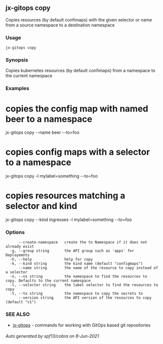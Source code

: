 ## jx-gitops copy

Copies resources (by default confimaps) with the given selector or name from a source namespace to a destination namespace

### Usage

```
jx-gitops copy
```

### Synopsis

Copies kubernetes resources (by default confimaps) from a namespace to the current namespace

### Examples

  # copies the config map with named beer to a namespace
  jx-gitops copy --name beer --to=foo
  
  # copies config maps with a selector to a namespace
  jx-gitops copy -l mylabel=something --to=foo
  
  # copies resources matching a selector and kind
  jx-gitops copy --kind ingresses -l mylabel=something --to=foo

### Options

```
      --create-namespace   create the to Namespace if it does not already exist
  -g, --group string       the API group such as 'apps' for Deployemnts
  -h, --help               help for copy
  -k, --kind string        the kind name (default "configmaps")
      --name string        the name of the resource to copy instead of a selector
  -n, --ns string          the namespace to find the resources to copy. Defaults to the current namespace
  -l, --selector string    the label selector to find the resources to copy
  -t, --to string          the namespace to copy the secrets to
      --version string     the API version of the resources to copy (default "v1")
```

### SEE ALSO

* [jx-gitops](jx-gitops.md)	 - commands for working with GitOps based git repositories

###### Auto generated by spf13/cobra on 8-Jun-2021
